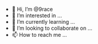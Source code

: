 - 👋 Hi, I’m @9race
- 👀 I’m interested in ...
- 🌱 I’m currently learning ...
- 💞️ I’m looking to collaborate on ...
- 📫 How to reach me ...

<!---
9race/9race is a ✨ special ✨ repository because its `README.md` (this file) appears on your GitHub profile.
You can click the Preview link to take a look at your changes.
--->
